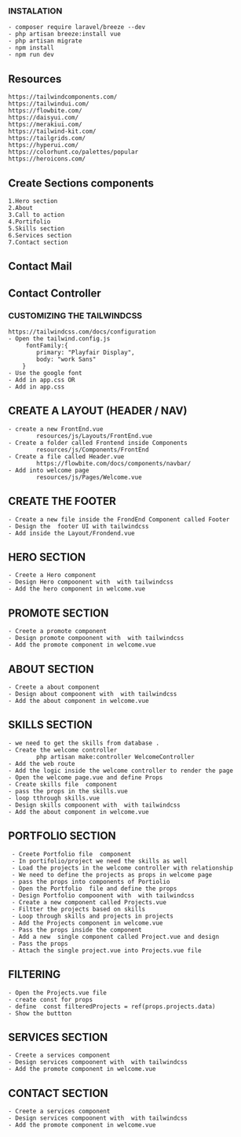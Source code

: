 ### INSTALATION
    - composer require laravel/breeze --dev
    - php artisan breeze:install vue
    - php artisan migrate
    - npm install
    - npm run dev

## Resources
    https://tailwindcomponents.com/
    https://tailwindui.com/
    https://flowbite.com/
    https://daisyui.com/
    https://merakiui.com/
    https://tailwind-kit.com/
    https://tailgrids.com/
    https://hyperui.com/
    https://colorhunt.co/palettes/popular
    https://heroicons.com/



## Create Sections components
    1.Hero section
    2.About
    3.Call to action
    4.Portifolio
    5.Skills section
    6.Services section
    7.Contact section
 ## Contact Mail
 ## Contact Controller


### CUSTOMIZING THE TAILWINDCSS
    https://tailwindcss.com/docs/configuration
    - Open the tailwind.config.js
         fontFamily:{
            primary: "Playfair Display",
            body: "work Sans"
        }
    - Use the google font 
    - Add in app.css OR
    - Add in app.css

## CREATE A LAYOUT  (HEADER / NAV)
    - create a new FrontEnd.vue
            resources/js/Layouts/FrontEnd.vue
    - Create a folder called Frontend inside Components
            resources/js/Components/FrontEnd
    - Create a file called Header.vue
            https://flowbite.com/docs/components/navbar/
    - Add into welcome page
            resources/js/Pages/Welcome.vue

##  CREATE THE FOOTER
    - Create a new file inside the FrondEnd Component called Footer
    - Design the  footer UI with tailwindcss
    - Add inside the Layout/Frondend.vue

## HERO SECTION 
    - Creete a Hero component 
    - Design Hero compoonent with  with tailwindcss
    - Add the hero component in welcome.vue

## PROMOTE SECTION
    - Creete a promote component 
    - Design promote compoonent with  with tailwindcss
    - Add the promote component in welcome.vue

## ABOUT SECTION
    - Creete a about component 
    - Design about compoonent with  with tailwindcss
    - Add the about component in welcome.vue

## SKILLS SECTION
    - we need to get the skills from database .
    - Create the welcome controller
            php artisan make:controller WelcomeController
    - Add the web route
    - Add the logic inside the welcome controller to render the page
    - Open the welcome page.vue and define Props
    - Create skills file  component 
    - pass the props in the skills.vue
    - loop tthrough skills.vue
    - Design skills compoonent with  with tailwindcss
    - Add the about component in welcome.vue

## PORTFOLIO SECTION
     - Creete Portfolio file  component
     - In portifolio/project we need the skills as well
     - Load the projects in the welcome controller with relationship
     - We need to define the projects as props in welcome page
     - pass the props into components of Portiolio
     - Open the Portfolio  file and define the props
     - Design Portfolio compoonent with  with tailwindcss
     - Create a new component called Projects.vue
     - Filtter the projects based on skills
     - Loop through skills and projects in projects
     - Add the Projects component in welcome.vue
     - Pass the props inside the component
     - Add a new  single component called Project.vue and design
     - Pass the props
     - Attach the single project.vue into Projects.vue file

## FILTERING
    - Open the Projects.vue file
    - create const for props
    - define  const filteredProjects = ref(props.projects.data)
    - Show the buttton 

## SERVICES SECTION
    - Creete a services component 
    - Design services compoonent with  with tailwindcss
    - Add the promote component in welcome.vue

## CONTACT SECTION
    - Creete a services component 
    - Design services compoonent with  with tailwindcss
    - Add the promote component in welcome.vue











